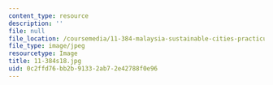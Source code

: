 ```yaml
---
content_type: resource
description: ''
file: null
file_location: /coursemedia/11-384-malaysia-sustainable-cities-practicum-spring-2018/0c2ffd76bb2b91332ab72e42788f0e96_11-384s18.jpg
file_type: image/jpeg
resourcetype: Image
title: 11-384s18.jpg
uid: 0c2ffd76-bb2b-9133-2ab7-2e42788f0e96
---
```

